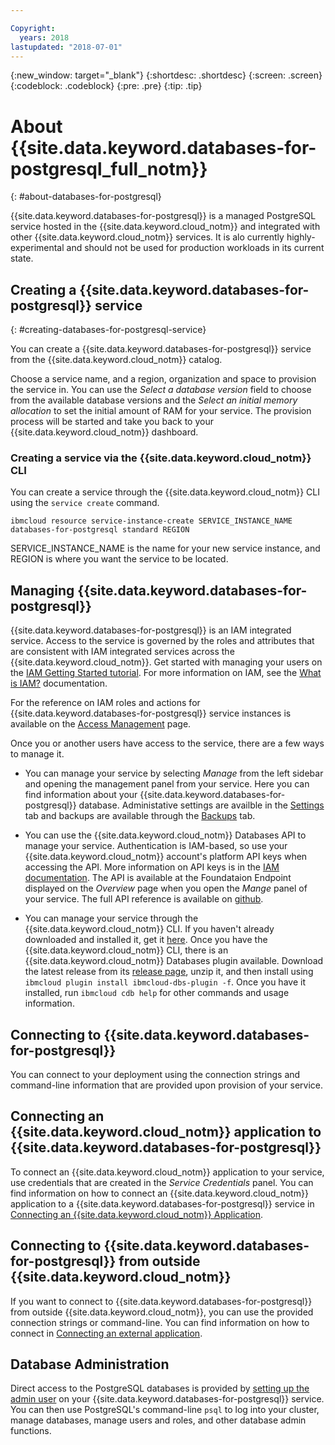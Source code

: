 ```yaml
---

Copyright:
  years: 2018
lastupdated: "2018-07-01"
---
```


{:new_window: target="_blank"}
{:shortdesc: .shortdesc}
{:screen: .screen}
{:codeblock: .codeblock}
{:pre: .pre}
{:tip: .tip}

# About {{site.data.keyword.databases-for-postgresql_full_notm}}
{: #about-databases-for-postgresql}


{{site.data.keyword.databases-for-postgresql}} is a managed PostgreSQL service hosted in the {{site.data.keyword.cloud_notm}} and integrated with other {{site.data.keyword.cloud_notm}} services. It is alo currently highly-experimental and should not be used for production workloads in its current state.

## Creating a {{site.data.keyword.databases-for-postgresql}} service
{: #creating-databases-for-postgresql-service}

You can create a {{site.data.keyword.databases-for-postgresql}} service from the {{site.data.keyword.cloud_notm}} catalog.

Choose a service name, and a region, organization and space to provision the service in. You can use the _Select a database version_ field to choose from the available database versions and the _Select an initial memory allocation_ to set the initial amount of RAM for your service. The provision process will be started and take you back to your {{site.data.keyword.cloud_notm}} dashboard.
 
### Creating a service via the {{site.data.keyword.cloud_notm}} CLI

You can create a service through the {{site.data.keyword.cloud_notm}} CLI using the `service create` command.
```
ibmcloud resource service-instance-create SERVICE_INSTANCE_NAME databases-for-postgresql standard REGION
```
SERVICE_INSTANCE_NAME is the name for your new service instance, and REGION is where you want the service to be located.

## Managing {{site.data.keyword.databases-for-postgresql}}

{{site.data.keyword.databases-for-postgresql}} is an IAM integrated service. Access to the service is governed by the roles and attributes that are consistent with IAM integrated services across the {{site.data.keyword.cloud_notm}}. Get started with managing your users on the [IAM Getting Started tutorial](https://console.{DomainName}/docs/iam/quickstart.html#getstarted). For more information on IAM, see the [What is IAM?](https://console.{DomainName}/docs/iam/index.html#iamoverview) documentation.

For the reference on IAM roles and actions for {{site.data.keyword.databases-for-postgresql}} service instances is available on the [Access Management](./access-management.html) page.

Once you or another users have access to the service, there are a few ways to manage it.

- You can manage your service by selecting _Manage_ from the left sidebar and opening the management panel from your service. Here you can find information about your {{site.data.keyword.databases-for-postgresql}} database. Administative settings are availble in the [Settings](./dashboard-settings.html) tab and backups are available through the [Backups](./dashboard-backups.html) tab.

- You can use the {{site.data.keyword.cloud_notm}} Databases API to manage your service. Authentication is IAM-based, so use your {{site.data.keyword.cloud_notm}} account's platform API keys when accessing the API. More information on API keys is in the [IAM documentation](https://console.{DomainName}/docs/iam/apikeys.html#platform-api-keys). The API is available at the Foundataion Endpoint displayed on the _Overview_ page when you open the _Mange_ panel of your service. The full API reference is available on [github](https://pages.github.ibm.com/compose/apidocs/apiv4doc-static.html).

- You can manage your service through the {{site.data.keyword.cloud_notm}} CLI. If you haven't already downloaded and installed it, get it [here](https://console.{DomainName}/docs/cli/index.html#overview). Once you have the {{site.data.keyword.cloud_notm}} CLI, there is an {{site.data.keyword.cloud_notm}} Databases plugin available. Download the latest release from its [release page](https://github.ibm.com/compose/ibmcloud-dbs-plugin/releases), unzip it, and then install using `ibmcloud plugin install ibmcloud-dbs-plugin -f`. Once you have it installed, run `ibmcloud cdb help` for other commands and usage information. 

## Connecting to {{site.data.keyword.databases-for-postgresql}}

You can connect to your deployment using the connection strings and command-line information that are provided upon provision of your service.

## Connecting an {{site.data.keyword.cloud_notm}} application to {{site.data.keyword.databases-for-postgresql}}

To connect an {{site.data.keyword.cloud_notm}} application to your service, use credentials that are created in the _Service Credentials_ panel. You can find information on how to connect an {{site.data.keyword.cloud_notm}} application to a {{site.data.keyword.databases-for-postgresql}} service in [Connecting an {{site.data.keyword.cloud_notm}} Application](./connecting-ibmcloud-app.html).

## Connecting to {{site.data.keyword.databases-for-postgresql}} from outside {{site.data.keyword.cloud_notm}}

If you want to connect to {{site.data.keyword.databases-for-postgresql}} from outside {{site.data.keyword.cloud_notm}}, you can use the provided connection strings or command-line. You can find information on how to connect in [Connecting an external application](./connecting-external.html).

## Database Administration

Direct access to the PostgreSQL databases is provided by [setting up the admin user](./administering.html) on your {{site.data.keyword.databases-for-postgresql}} service. You can then use PostgreSQL's command-line `psql` to log into your cluster, manage databases, manage users and roles, and other database admin functions.


